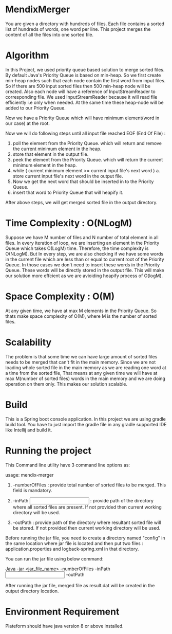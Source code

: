 # MendixMerger
You are given a directory with hundreds of files. Each file contains a sorted list of hundreds of words, one word per line. This project merges the content of all the files into one sorted file.

# Algorithm
In this Project, we used priority queue based solution to merge sorted files. By default Java's Priority Queue is based on min-heap.
So we first create min-heap nodes such that each node contain the first word from input files. So if there are 500 input sorted files then 500 min-heap node will be created. Also each node will have a reference of InputStreamReader to corresponding file.
We used InputStreamReader because it will read file efficiently i.e only when needed.
At the same time these heap-node will be added to our Priority Queue. 

Now we have a Priority Queue which will have minimum element(word in our case) at the root.

Now we will do following steps until all input file reached EOF (End Of File) :

1. poll the element from the Priority Queue. which will return and remove the current minimum element in the heap. 
2. store that element in the output file.
3. peek the element from the Priority Queue. which will return the current minimum element in the heap.
4. while ( current minimum element >= current input file's next word )
   a. store current input file's next word in the output file.
5. Now we get the next word that should be inserted in to the Priority Queue. 
6. insert that word to Priority Queue that will heapify it.

After above steps, we will get merged sorted file in the output directory.

# Time Complexity : O(NLogM)
Suppose we have M number of files and N number of total element in all files.
In every iteration of loop, we are inserting an element in the Priority Queue which takes O(LogM) time. Therefore, the time complexity is O(NLogM).
But In every step, we are also checking if we have some words in the current file which are less than or equal to current root of the Priority Queue. In those cases we don't need to insert these words in the Priority Queue. These words will be directly stored in the output file. This will make our solution more effcient as we are avioiding heapify process of O(logM). 

# Space Complexity : O(M)
At any given time, we have at max M elements in the Priority Queue. So thats make space complexity of O(M), where M is the number of sorted files.

# Scalability
The problem is that some time we can have large amount of sorted files needs to be merged that can't fit in the main memory.
Since we are not loading whole sorted file in the main memory as we are reading one word at a time from the sorted file, That means at any given time we will have at max M(number of sorted files) words in the main memory and we are doing operation on them only. This makes our solution scalable.

# Build
This is a Spring boot console application. In this project we are using gradle build tool. You have to just import the gradle file in any gradle supported IDE like Intellij and build it.

# Running the project
This Command line utility have 3 command line options as: 

usage: mendix-merger
                             
1.  -numberOfFiles <Number of files>  :  provide total number of sorted files
                                         to be merged. This field is mandatory.
  
2.  -inPath <input files location>    :  provide path of the directory where
                                         all sorted files are present. If not
                                         provided then current working
                                         directory will be used.
  
3.  -outPath <output location>        :  provide path of the directory where
                                         resultant sorted file will be stored.
                                         If not provided then current working
                                         directory will be used.

Before running the jar file, you need to create a directory named "config" in the same location where jar file is located and then put two files : application.properties and logback-spring.xml in that directory.

You can run the jar file using below command:

   Java -jar <jar_file_name> -numberOfFiles <number files> -inPath <input files location> -outPath <output location>
  
After running the jar file, merged file as result.dat will be created in the output directory location.

# Environment Requirement
Plateform should have java version 8 or above installed.

